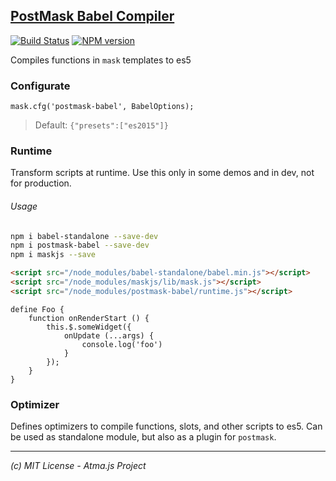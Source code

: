 [PostMask Babel Compiler](https://github.com/atmajs/postmask)
-----
[![Build Status](https://travis-ci.org/tenbits/postmask-babel.svg?branch=master)](https://travis-ci.org/tenbits/postmask-babel)
[![NPM version](https://badge.fury.io/js/postmask-babel.svg)](http://badge.fury.io/js/postmask-babel)

Compiles functions in `mask` templates to es5

### Configurate

`mask.cfg('postmask-babel', BabelOptions);`

> Default: `{"presets":["es2015"]}`


### Runtime

Transform scripts at runtime. Use this only in some demos and in dev, not for production.

###### Usage

```bash
npm i babel-standalone --save-dev
npm i postmask-babel --save-dev
npm i maskjs --save
```

```html
<script src="/node_modules/babel-standalone/babel.min.js"></script>
<script src="/node_modules/maskjs/lib/mask.js"></script>
<script src="/node_modules/postmask-babel/runtime.js"></script>
```

```mask
define Foo {
    function onRenderStart () {
        this.$.someWidget({
            onUpdate (...args) {
                console.log('foo')
            }
        });
    }
}
```

### Optimizer

Defines optimizers to compile functions, slots, and other scripts to es5. Can be used as standalone module, but also as a plugin for `postmask`.


----
_(c) MIT License - Atma.js Project_